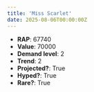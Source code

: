 ```yaml
---
title: 'Miss Scarlet'
date: 2025-08-06T00:00:00Z
---
```

- **RAP**: 67740
- **Value**: 70000
- **Demand level**: 2
- **Trend**: 2
- **Projected?**: True
- **Hyped?**: True
- **Rare?**: True
